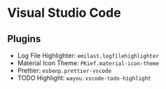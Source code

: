 # Visual Studio Code

## Plugins

- Log File Highlighter: `emilast.logfilehighlighter`
- Material Icon Theme: `PKief.material-icon-theme`
- Prettier: `esbenp.prettier-vscode`
- TODO Highlight: `wayou.vscode-todo-highlight`
